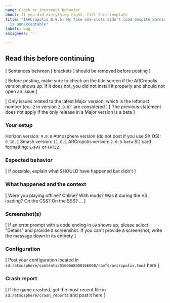 ```yaml
---
name: Crash or incorrect behavior
about: If you did everything right, fill this template
title: "[ARCropolis 0.9.6] My fake one-slots didn't load despite warnings and this
  is unnacceptable"
labels: bug
assignees: ''

---
```


## Read this before continuing
[ Sentences between [ brackets ] should be removed before posting ]

[ Before posting, make sure to check on the title screen if the ARCropolis version shows up. If it does not, you did not install it properly and should not open an issue ]

[ Only issues related to the latest Major version, which is the leftmost number (ex.: ``2`` in version ``2.0.0``)` are considered ]
[ The previous statement does not apply if the only release in a Major version is a beta ]

### Your setup
Horizon version: ``9.0.0``
Atmosphere version (do not post if you use SX OS): ``0.18.1``
Smash version: ``11.0.1``
ARCropolis version: ``2.0.0-beta``
SD card formatting: ``ExFAT`` or ``FAT32``

### Expected behavior
[ If possible, explain what SHOULD have happened but didn't ]

### What happened and the context
[ Were you playing offline? Online? With mods? Was it during the VS loading? On the CSS? On the SSS? ... ]

### Screenshot(s)
[ If an error prompt with a code ending in ``69`` shows up, please select "Details" and provide a screenshot. If you can't provide a screenshot, write the message down in its entirety ]

### Configuration
[ Post your configuration located in ``sd:/atmosphere/contents/01006A800016E000/romfs/arcropolis.toml`` here ]

### Crash report
[ If the game crashed, get the most recent file in ``sd:/atmosphere/crash_reports`` and post it here ]
